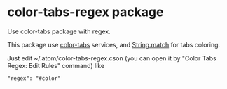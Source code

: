 # color-tabs-regex package

Use color-tabs package with regex.

This package use [color-tabs](https://github.com/paulpflug/color-tabs) services, and [String.match](https://developer.mozilla.org/en-US/docs/Web/JavaScript/Reference/Global_Objects/String/match) for tabs coloring.

Just edit ~/.atom/color-tabs-regex.cson (you can open it by "Color Tabs Regex: Edit Rules" command) like

`
"regex": "#color"
`
